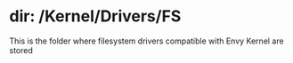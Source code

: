# dir: /Kernel/Drivers/FS

This is the folder where filesystem drivers compatible with Envy Kernel are stored